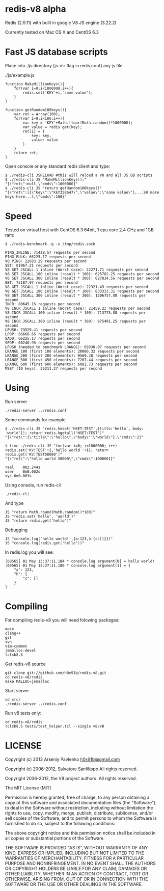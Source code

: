redis-v8 alpha
==============

Redis (2.9.11) with built in google V8 JS engine (3.22.2)

Currently tested on Mac OS X and CentOS 6.3

Fast JS database scripts
========================

Place into ./js directory (js-dir flag in redis.conf) any js file.

./js/example.js

	function MakeMillionKeys(){
		for(var i=0;i<1000000;i++){
			redis.set('KEY'+i,'some value');
		}
	}

	function getRandom100keys(){
		var ret = Array(100);
		for(var i=0;i<100;i++){
			var key = 'KEY'+Math.floor(Math.random()*1000000);
			var value = redis.get(key);
			ret[i] = {
				key: key,
				value: value
			}
		}
		return ret;
	}
	
Open console or any standard redis client and type:

	$ ./redis-cli JSRELOAD #this will reload a V8 and all JS DB scripts
	$ ./redis-cli JS "MakeMillionKeys();"
	"{\"ret\":null,\"cmds\":1000000}"
	$ ./redis-cli JS "return getRandom100keys()"
	"{\"ret\":[{\"key\":\"KEY258647\",\"value\":\"some value\"},...99 more keys here...],\"cmds\":100}"

Speed
=====

Tested on virtual host with CentOS 6.3 64bit, 1 cpu core 2.4 GHz and 1GB ram:

	$ ./redis-benchmark -q -s /tmp/redis.sock 
	
	PING_INLINE: 71428.57 requests per second
	PING_BULK: 66225.17 requests per second
	V8 PING: 22883.29 requests per second
	SET: 81967.21 requests per second
	V8 SET JSCALL 1 inline (Worst case): 22271.71 requests per second
	V8 SET JSCALL 100 inline (result * 100): 625782.25 requests per second
	V8 SET JSCALL 300 inline (result * 300): 827814.56 requests per second
	GET: 75187.97 requests per second
	V8 GET JSCALL 1 inline (Worst case): 22321.43 requests per second
	V8 GET JSCALL 100 inline (result * 100): 833333.31 requests per second
	V8 GET JSCALL 300 inline (result * 300): 1206757.88 requests per second
	INCR: 80645.16 requests per second
	V8 INCR JSCALL 1 inline (Worst case): 21459.23 requests per second
	V8 INCR JSCALL 100 inline (result * 100): 713775.88 requests per second
	V8 INCR JSCALL 300 inline (result * 300): 875401.25 requests per second
	LPUSH: 73529.41 requests per second
	LPOP: 66666.66 requests per second
	SADD: 66225.17 requests per second
	SPOP: 60240.96 requests per second
	LPUSH (needed to benchmark LRANGE): 69930.07 requests per second
	LRANGE_100 (first 100 elements): 20080.32 requests per second
	LRANGE_300 (first 300 elements): 9569.38 requests per second
	LRANGE_500 (first 450 elements): 7267.44 requests per second
	LRANGE_600 (first 600 elements): 6082.73 requests per second
	MSET (10 keys): 35211.27 requests per second


Using
=====

Run server

	./redis-server ../redis.conf

Some commands for example

	$ ./redis-cli JS "redis.hmset('HSET:TEST',{title:'hello', body: 'world'}); return redis.hgetall('HSET:TEST')"
	"{\"ret\":{\"title\":\"hello\",\"body\":\"world\"},\"cmds\":2}"
	
	$ time ./redis-cli JS "for(var i=0; i<1000000; i++) redis.set('KV:TEST'+i,'hello world '+i); return redis.get('KV:TEST50000')"
	"{\"ret\":\"hello world 50000\",\"cmds\":1000001}"

	real	0m2.244s
	user	0m0.002s
	sys	0m0.003s

Using console, run redis-cli
	
	./redis-cli

And type

	JS "return Math.round(Math.random()*100)"
	JS "redis.set('hello', 'world')"
	JS "return redis.get('hello')"

Debugging

	JS "console.log('hello world!',{a:123,b:{c:[]}})"
	JS "console.log(redis.get('hello'))"
	
In redis.log you will see:

	[60565] 01 May 13:37:11.184 * console.log argument[0] = hello world!
	[60565] 01 May 13:37:11.186 * console.log argument[1] = {
		"a": 123,
		"b": {
			"c": []
		}
	}


Compiling
=========

For compiling redis-v8 you will need folowing packages:
	
	make
	clang++
	git
	svn
	vim-common
	jemalloc-devel
	tclsh8.5

Get redis-v8 source

	git clone git://github.com/h0x91b/redis-v8.git
	cd redis-v8/redis
	make MALLOC=jemalloc

Start server

	cd src/
	./redis-server ../redis.conf

Run v8 tests only:

	cd redis-v8/redis
	tclsh8.5 tests/test_helper.tcl --single v8/v8


LICENSE
=======
Copyright (c) 2013 Arseniy Pavlenko <h0x91b@gmail.com>

Copyright (c) 2006-2012, Salvatore Sanfilippo
All rights reserved.

Copyright 2006-2012, the V8 project authors. All rights reserved.

The MIT License (MIT)

Permission is hereby granted, free of charge, to any person obtaining a copy
of this software and associated documentation files (the "Software"), to deal
in the Software without restriction, including without limitation the rights
to use, copy, modify, merge, publish, distribute, sublicense, and/or sell
copies of the Software, and to permit persons to whom the Software is
furnished to do so, subject to the following conditions:

The above copyright notice and this permission notice shall be included in
all copies or substantial portions of the Software.

THE SOFTWARE IS PROVIDED "AS IS", WITHOUT WARRANTY OF ANY KIND, EXPRESS OR
IMPLIED, INCLUDING BUT NOT LIMITED TO THE WARRANTIES OF MERCHANTABILITY,
FITNESS FOR A PARTICULAR PURPOSE AND NONINFRINGEMENT. IN NO EVENT SHALL THE
AUTHORS OR COPYRIGHT HOLDERS BE LIABLE FOR ANY CLAIM, DAMAGES OR OTHER
LIABILITY, WHETHER IN AN ACTION OF CONTRACT, TORT OR OTHERWISE, ARISING FROM,
OUT OF OR IN CONNECTION WITH THE SOFTWARE OR THE USE OR OTHER DEALINGS IN
THE SOFTWARE.
